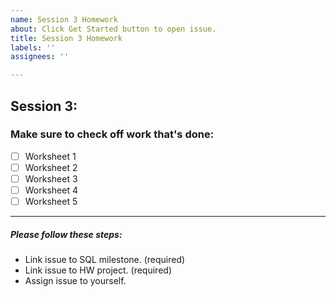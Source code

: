 ```yaml
---
name: Session 3 Homework
about: Click Get Started button to open issue.
title: Session 3 Homework
labels: ''
assignees: ''

---
```


## Session 3:
### Make sure to check off work that's done:
- [ ] Worksheet 1
- [ ] Worksheet 2
- [ ] Worksheet 3
- [ ] Worksheet 4
- [ ] Worksheet 5

---

#####  Please follow these steps: 
- Link issue to SQL milestone. (required)
- Link issue to HW project. (required)
- Assign issue to yourself.

